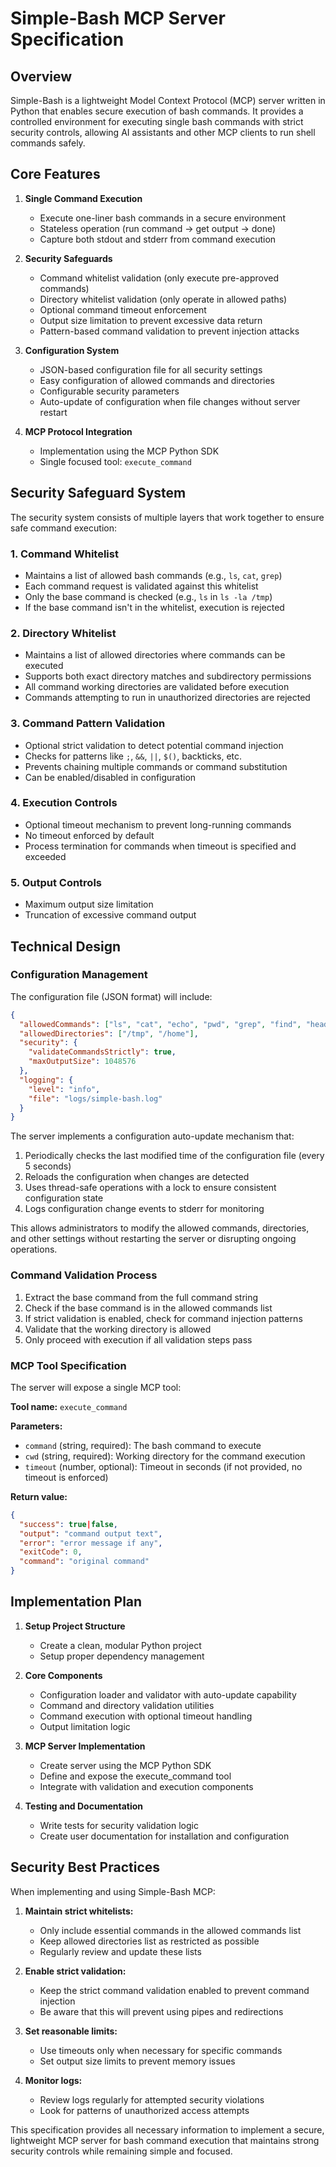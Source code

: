 # Simple-Bash MCP Server Specification

## Overview

Simple-Bash is a lightweight Model Context Protocol (MCP) server written in Python that enables secure execution of bash commands. It provides a controlled environment for executing single bash commands with strict security controls, allowing AI assistants and other MCP clients to run shell commands safely.

## Core Features

1. **Single Command Execution**
   - Execute one-liner bash commands in a secure environment
   - Stateless operation (run command → get output → done)
   - Capture both stdout and stderr from command execution

2. **Security Safeguards**
   - Command whitelist validation (only execute pre-approved commands)
   - Directory whitelist validation (only operate in allowed paths)
   - Optional command timeout enforcement
   - Output size limitation to prevent excessive data return
   - Pattern-based command validation to prevent injection attacks

3. **Configuration System**
   - JSON-based configuration file for all security settings
   - Easy configuration of allowed commands and directories
   - Configurable security parameters
   - Auto-update of configuration when file changes without server restart

4. **MCP Protocol Integration**
   - Implementation using the MCP Python SDK
   - Single focused tool: `execute_command`

## Security Safeguard System

The security system consists of multiple layers that work together to ensure safe command execution:

### 1. Command Whitelist

- Maintains a list of allowed bash commands (e.g., `ls`, `cat`, `grep`)
- Each command request is validated against this whitelist
- Only the base command is checked (e.g., `ls` in `ls -la /tmp`)
- If the base command isn't in the whitelist, execution is rejected

### 2. Directory Whitelist

- Maintains a list of allowed directories where commands can be executed
- Supports both exact directory matches and subdirectory permissions
- All command working directories are validated before execution
- Commands attempting to run in unauthorized directories are rejected

### 3. Command Pattern Validation

- Optional strict validation to detect potential command injection
- Checks for patterns like `;`, `&&`, `||`, `$()`, backticks, etc.
- Prevents chaining multiple commands or command substitution
- Can be enabled/disabled in configuration

### 4. Execution Controls

- Optional timeout mechanism to prevent long-running commands
- No timeout enforced by default
- Process termination for commands when timeout is specified and exceeded

### 5. Output Controls

- Maximum output size limitation
- Truncation of excessive command output

## Technical Design

### Configuration Management

The configuration file (JSON format) will include:

```json
{
  "allowedCommands": ["ls", "cat", "echo", "pwd", "grep", "find", "head", "tail", "wc"],
  "allowedDirectories": ["/tmp", "/home"],
  "security": {
    "validateCommandsStrictly": true,
    "maxOutputSize": 1048576
  },
  "logging": {
    "level": "info",
    "file": "logs/simple-bash.log"
  }
}
```

The server implements a configuration auto-update mechanism that:
1. Periodically checks the last modified time of the configuration file (every 5 seconds)
2. Reloads the configuration when changes are detected
3. Uses thread-safe operations with a lock to ensure consistent configuration state
4. Logs configuration change events to stderr for monitoring

This allows administrators to modify the allowed commands, directories, and other settings without restarting the server or disrupting ongoing operations.

### Command Validation Process

1. Extract the base command from the full command string
2. Check if the base command is in the allowed commands list
3. If strict validation is enabled, check for command injection patterns
4. Validate that the working directory is allowed
5. Only proceed with execution if all validation steps pass

### MCP Tool Specification

The server will expose a single MCP tool:

**Tool name:** `execute_command`

**Parameters:**
- `command` (string, required): The bash command to execute
- `cwd` (string, required): Working directory for the command execution
- `timeout` (number, optional): Timeout in seconds (if not provided, no timeout is enforced)

**Return value:**
```json
{
  "success": true|false,
  "output": "command output text",
  "error": "error message if any",
  "exitCode": 0,
  "command": "original command"
}
```

## Implementation Plan

1. **Setup Project Structure**
   - Create a clean, modular Python project
   - Setup proper dependency management

2. **Core Components**
   - Configuration loader and validator with auto-update capability
   - Command and directory validation utilities
   - Command execution with optional timeout handling
   - Output limitation logic

3. **MCP Server Implementation**
   - Create server using the MCP Python SDK
   - Define and expose the execute_command tool
   - Integrate with validation and execution components

4. **Testing and Documentation**
   - Write tests for security validation logic
   - Create user documentation for installation and configuration

## Security Best Practices

When implementing and using Simple-Bash MCP:

1. **Maintain strict whitelists:**
   - Only include essential commands in the allowed commands list
   - Keep allowed directories list as restricted as possible
   - Regularly review and update these lists

2. **Enable strict validation:**
   - Keep the strict command validation enabled to prevent command injection
   - Be aware that this will prevent using pipes and redirections

3. **Set reasonable limits:**
   - Use timeouts only when necessary for specific commands
   - Set output size limits to prevent memory issues

4. **Monitor logs:**
   - Review logs regularly for attempted security violations
   - Look for patterns of unauthorized access attempts

This specification provides all necessary information to implement a secure, lightweight MCP server for bash command execution that maintains strong security controls while remaining simple and focused.